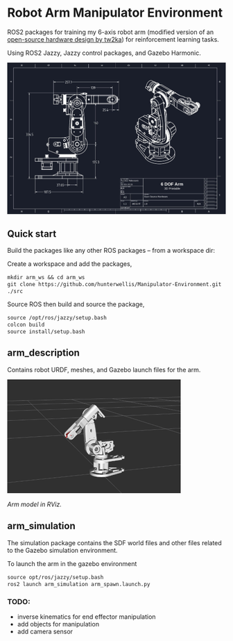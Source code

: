 # Robot Arm Manipulator Environment

ROS2 packages for training my 6-axis robot arm (modified version of an [open-source hardware design by tw2ka](https://www.dropbox.com/scl/fi/mgowac0a7bwx7u2pcz12b/Arduino-robot-arm-files-step.zip?rlkey=3cpy6x4wcpfr1s548s7qxxex5&e=2&dl=0)) for reinforcement learning tasks.

Using ROS2 Jazzy, Jazzy control packages, and Gazebo Harmonic. 

![arm drawing](./images/arm_iso.jpg)

## Quick start
Build the packages like any other ROS packages &ndash; from a workspace dir:

Create a workspace and add the packages,
```
mkdir arm_ws && cd arm_ws
git clone https://github.com/hunterwellis/Manipulator-Environment.git ./src
```
Source ROS then build and source the package,
```
source /opt/ros/jazzy/setup.bash
colcon build
source install/setup.bash
```

## arm_description
Contains robot URDF, meshes, and Gazebo launch files for the arm.

![arm rviz](./images/arm_rviz.png)

*Arm model in RViz.*

## arm_simulation
The simulation package contains the SDF world files and other files related to the Gazebo simulation environment.

To launch the arm in the gazebo environment
```
source opt/ros/jazzy/setup.bash
ros2 launch arm_simulation arm_spawn.launch.py
```


### TODO:
- inverse kinematics for end effector manipulation
- add objects for manipulation
- add camera sensor
